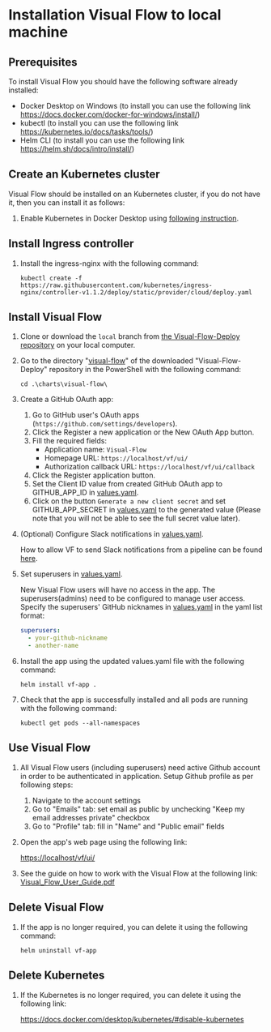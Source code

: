 # Installation Visual Flow to local machine

## Prerequisites

To install Visual Flow you should have the following software already installed:

- Docker Desktop on Windows (to install you can use the following link <https://docs.docker.com/docker-for-windows/install/>)
- kubectl (to install you can use the following link <https://kubernetes.io/docs/tasks/tools/>)
- Helm CLI (to install you can use the following link <https://helm.sh/docs/intro/install/>)

## Create an Kubernetes cluster

Visual Flow should be installed on an Kubernetes cluster, if you do not have it, then you can install it as follows:

1. Enable Kubernetes in Docker Desktop using [following instruction](https://docs.docker.com/desktop/kubernetes/#enable-kubernetes).

## Install Ingress controller

1. Install the ingress-nginx with the following command:

    `kubectl create -f  https://raw.githubusercontent.com/kubernetes/ingress-nginx/controller-v1.1.2/deploy/static/provider/cloud/deploy.yaml`

## Install Visual Flow

1. Clone or download the `local` branch from [the Visual-Flow-Deploy repository](https://github.com/ibagomel/Visual-Flow-deploy/tree/local) on your local computer.

2. Go to the directory "[visual-flow](./charts/visual-flow)" of the downloaded "Visual-Flow-Deploy" repository in the PowerShell with the following command:

    `cd .\charts\visual-flow\`

3. Create a GitHub OAuth app:

    1. Go to GitHub user's OAuth apps (`https://github.com/settings/developers`).
    2. Click the Register a new application or the New OAuth App button.
    3. Fill the required fields:
        - Application name: `Visual-Flow`
        - Homepage URL: `https://localhost/vf/ui/`
        - Authorization callback URL: `https://localhost/vf/ui/callback`
    4. Click the Register application button.
    5. Set the Client ID value from created GitHub OAuth app to GITHUB_APP_ID in [values.yaml](./charts/visual-flow/values.yaml).
    6. Click on the button `Generate a new client secret` and set GITHUB_APP_SECRET in [values.yaml](./charts/visual-flow/values.yaml) to the generated value (Please note that you will not be able to see the full secret value later).

4. (Optional) Configure Slack notifications in [values.yaml](./charts/visual-flow/values.yaml).

    How to allow VF to send Slack notifications from a pipeline can be found [here](https://github.com/ibagomel/Visual-Flow-deploy/blob/main/SLACK_NOTIFICATION.md).

5. Set superusers in [values.yaml](./charts/visual-flow/values.yaml).

    New Visual Flow users will have no access in the app. The superusers(admins) need to be configured to manage user access. Specify the superusers' GitHub nicknames in [values.yaml](./charts/visual-flow/values.yaml) in the yaml list format:

    ```yaml
    superusers:
      - your-github-nickname
      - another-name
    ```

6. Install the app using the updated values.yaml file with the following command:


    `helm install vf-app .`

7. Check that the app is successfully installed and all pods are running with the following command:

    `kubectl get pods --all-namespaces`

## Use Visual Flow

1. All Visual Flow users (including superusers) need active Github account in order to be authenticated in application. Setup Github profile as per following steps:

    1. Navigate to the account settings
    2. Go to "Emails" tab: set email as public by unchecking "Keep my email addresses private" checkbox
    3. Go to "Profile" tab: fill in "Name" and "Public email" fields

2. Open the app's web page using the following link:

    <https://localhost/vf/ui/>

3. See the guide on how to work with the Visual Flow at the following link: [Visual_Flow_User_Guide.pdf](https://github.com/ibagomel/Visual-Flow/blob/main/Visual_Flow_User_Guide.pdf)

## Delete Visual Flow

1. If the app is no longer required, you can delete it using the following command:

    `helm uninstall vf-app`

## Delete Kubernetes

1. If the Kubernetes is no longer required, you can delete it using the following link:

    <https://docs.docker.com/desktop/kubernetes/#disable-kubernetes>
